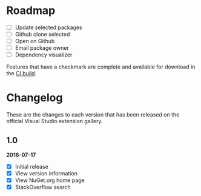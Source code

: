 
# Roadmap

- [ ] Update selected packages
- [ ] Github clone selected
- [ ] Open on Github
- [ ] Email package owner
- [ ] Dependency visualizer

Features that have a checkmark are complete and available for
download in the
[CI build](http://vsixgallery.com/extension/f8b219f9-f168-481a-b73b-b85d79eceb7b/).

# Changelog

These are the changes to each version that has been released
on the official Visual Studio extension gallery.

## 1.0

**2016-07-17**

- [x] Initial release
- [x] View version information
- [x] View NuGet.org home page
- [x] StackOverflow search